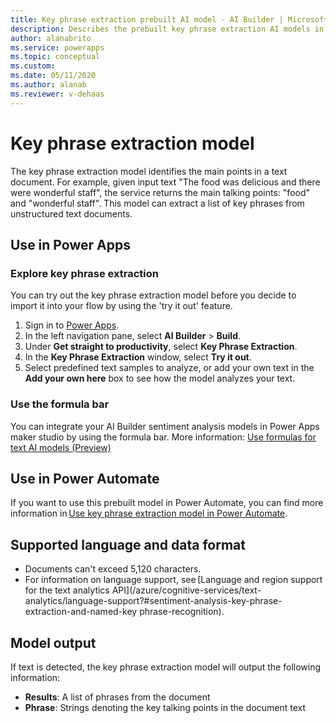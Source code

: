 ```yaml
---
title: Key phrase extraction prebuilt AI model - AI Builder | Microsoft Docs
description: Describes the prebuilt key phrase extraction AI models in AI Builder.
author: alanabrito
ms.service: powerapps
ms.topic: conceptual
ms.custom: 
ms.date: 05/11/2020
ms.author: alanab
ms.reviewer: v-dehaas
---
```


# Key phrase extraction model

The key phrase extraction model identifies the main points in a text document. For example, given input text "The food was delicious and there were wonderful staff", the service returns the main talking points: "food" and "wonderful staff". This model can extract a list of key phrases from unstructured text documents.

## Use in Power Apps

### Explore key phrase extraction

You can try out the key phrase extraction model before you decide to import it into your flow by using the 'try it out' feature.

1. Sign in to [Power Apps](https://make.powerapps.com).
1. In the left navigation pane, select **AI Builder** > **Build**.
1. Under **Get straight to productivity**, select **Key Phrase Extraction**.
1. In the **Key Phrase Extraction** window, select **Try it out**. 
1. Select predefined text samples to analyze, or add your own text in the **Add your own here** box to see how the model analyzes your text.

### Use the formula bar

You can integrate your AI Builder sentiment analysis models in Power Apps maker studio by using the formula bar. More information: [Use formulas for text AI models (Preview)](use-model.md#use-formulas-for-text-ai-models-preview)

## Use in Power Automate

If you want to use this prebuilt model in Power Automate, you can find more information in [Use key phrase extraction model in Power Automate](flow-key-phrase-extraction.md).
 
## Supported language and data format

- Documents can't exceed 5,120 characters.
- For information on language support, see [Language and region support for the text analytics API](/azure/cognitive-services/text-analytics/language-support?#sentiment-analysis-key-phrase-extraction-and-named-key phrase-recognition).

## Model output

If text is detected, the key phrase extraction model will output the following information:

- **Results**: A list of phrases from the document
- **Phrase**: Strings denoting the key talking points in the document text
